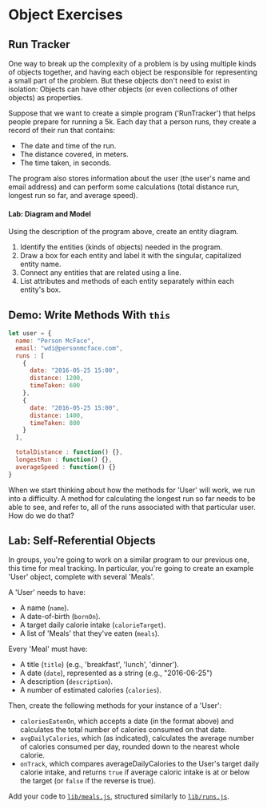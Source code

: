 # Object Exercises


## Run Tracker
One way to break up the complexity of a problem is by using multiple kinds of objects together, and having each object be responsible for representing a small part of the problem. But these objects don't need to exist in isolation: Objects can have other objects (or even collections of other objects) as properties.

Suppose that we want to create a simple program ('RunTracker') that helps people prepare for running a 5k. Each day that a person runs, they create a record of their run that contains:

-   The date and time of the run.
-   The distance covered, in meters.
-   The time taken, in seconds.

The program also stores information about the user (the user's name and email address) and can perform some calculations (total distance run, longest run so far, and average speed).

#### Lab: Diagram and Model

Using the description of the program above, create an entity diagram.

1.  Identify the entities (kinds of objects) needed in the program.
2.  Draw a box for each entity and label it with the singular, capitalized entity name.
3.  Connect any entities that are related using a line.
4.  List attributes and methods of each entity separately within each entity's box.

## Demo: Write Methods With `this`

```js
let user = {
  name: "Person McFace",
  email: "wdi@personmcface.com",
  runs : [
    {
      date: "2016-05-25 15:00",
      distance: 1200,
      timeTaken: 600
    },
    {
      date: "2016-05-25 15:00",
      distance: 1400,
      timeTaken: 800
    }
  ],

  totalDistance : function() {},
  longestRun : function() {},
  averageSpeed : function() {}
}
```

When we start thinking about how the methods for 'User' will work, we run into a difficulty. A method for calculating the longest run so far needs to be able to see, and refer to, all of the runs associated with that particular user. How do we do that?


## Lab: Self-Referential Objects

In groups, you're going to work on a similar program to our previous one, this time for meal tracking. In particular, you're going to create an example 'User' object, complete with several 'Meals'.

A 'User' needs to have:

-   A name (`name`).
-   A date-of-birth (`bornOn`).
-   A target daily calorie intake (`calorieTarget`).
-   A list of 'Meals' that they've eaten (`meals`).

Every 'Meal' must have:

-   A title (`title`) (e.g., 'breakfast', 'lunch', 'dinner').
-   A date (`date`), represented as a string (e.g., "2016-06-25")
-   A description (`description`).
-   A number of estimated calories (`calories`).

Then, create the following methods for your instance of a 'User':

-   `caloriesEatenOn`, which accepts a date (in the format above) and calculates
    the total number of calories consumed on that date.
-   `avgDailyCalories`, which (as indicated), calculates the average number of
    calories consumed per day, rounded down to the nearest whole calorie.
-   `onTrack`, which compares averageDailyCalories to the User's target daily
    calorie intake, and returns `true` if average caloric intake is at or below
    the target (or `false` if the reverse is true).

Add your code to [`lib/meals.js`](lib/meals.js), structured similarly to
[`lib/runs.js`](lib/runs.js).
